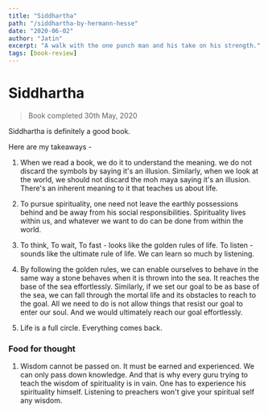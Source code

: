 ```yaml
---
title: "Siddhartha"
path: "/siddhartha-by-hermann-hesse"
date: "2020-06-02"
author: "Jatin"
excerpt: "A walk with the one punch man and his take on his strength."
tags: [book-review]
---
```


# Siddhartha

> Book completed 30th May, 2020

Siddhartha is definitely a good book. 

Here are my takeaways -

1. When we read a book, we do it to understand the meaning. we do not discard the symbols by saying it's an illusion. Similarly, when we look at the world, we should not discard the moh maya saying it's an illusion. There's an inherent meaning to it that teaches us about life.

2. To pursue spirituality, one need not leave the earthly possessions behind and be away from his social responsibilities. Spirituality lives within us, and whatever we want to do can be done from within the world.

3. To think, To wait, To fast - looks like the golden rules of life. To listen - sounds like the ultimate rule of life. We can learn so much by listening.

4. By following the golden rules, we can enable ourselves to behave in the same way a stone behaves when it is thrown into the sea. It reaches the base of the sea effortlessly. Similarly, if we set our goal to be as base of the sea, we can fall through the mortal life and its obstacles to reach to the goal. All we need to do is not allow things that resist our goal to enter our soul. And we would ultimately reach our goal effortlessly.

5. Life is a full circle. Everything comes back.

### Food for thought

1. Wisdom cannot be passed on. It must be earned and experienced. We can only pass down knowledge.
And that is why every guru trying to teach the wisdom of spirituality is in vain. One has to experience his spirituality himself. Listening to preachers won't give your spiritual self any wisdom.

